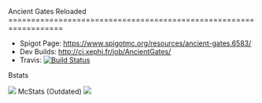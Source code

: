 <p align="center">
</p>
Ancient Gates Reloaded
==================================================================

- Spigot Page: https://www.spigotmc.org/resources/ancient-gates.6583/
- Dev Builds: http://ci.xephi.fr/job/AncientGates/
- Travis: [![Build Status](https://travis-ci.org/NoChanceSD/AncientGates.svg)](https://travis-ci.org/NoChanceSD/AncientGates)

Bstats

<img src="https://bstats.org/signatures/bukkit/AncientGates.svg" />
McStats (Outdated)

<img src="http://api.mcstats.org/signature/AncientGates.png" />
</p>
